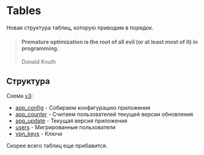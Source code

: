 # Tables

Новая структура таблиц, которую приводим в порядок.

> #### Premature optimization is the root of all evil (or at least most of it) in programming.
>
> Donald Knuth

## Структура

Схема [v3](https://github.com/oresdev/tbcc_postgresql_schemas/tree/master/schemas/v3/):

- [app_config](https://github.com/oresdev/tbcc_postgresql_schemas/tree/master/schemas/v3/tables/app_config/) - Собираем конфигурацию приложения
- [app_counter](https://github.com/oresdev/tbcc_postgresql_schemas/tree/master/schemas/v3/tables/app_counter/) - Считаем пользователей текущей версии обновления
- [app_update](https://github.com/oresdev/tbcc_postgresql_schemas/tree/master/schemas/v3/tables/app_update/) - Текущая версия приложения
- [users](https://github.com/oresdev/tbcc_postgresql_schemas/tree/master/schemas/v3/tables/users/) - Мигрированные пользователи
- [vpn_keys](https://github.com/oresdev/tbcc_postgresql_schemas/tree/master/schemas/v3/tables/vpn_keys/) - Ключи

Скорее всего таблиц еще прибавится.

